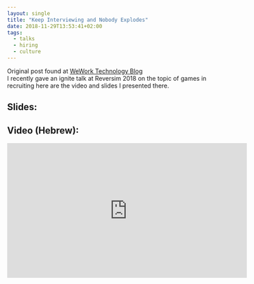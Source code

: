 ```yaml
---
layout: single
title: "Keep Interviewing and Nobody Explodes"
date: 2018-11-29T13:53:41+02:00
tags: 
  - talks
  - hiring
  - culture
---
```


Original post found at [WeWork Technology Blog](https://engineering.wework.com/keep-interviewing-and-nobody-explodes-450fd95631b2)  
I recently gave an ignite talk at Reversim 2018 on the topic of games in recruiting here are the video and slides I presented there.

<!--more-->

## Slides:  
<script async class="speakerdeck-embed" data-id="17801a5549ae40a4b0931c91f570d1b9" data-ratio="1.33333333333333" src="//speakerdeck.com/assets/embed.js"></script>


## Video (Hebrew):  
<iframe width="560" height="315" src="https://www.youtube.com/embed/SXe4Ryf3SFo" frameborder="0" allow="accelerometer; autoplay; encrypted-media; gyroscope; picture-in-picture" allowfullscreen></iframe>
